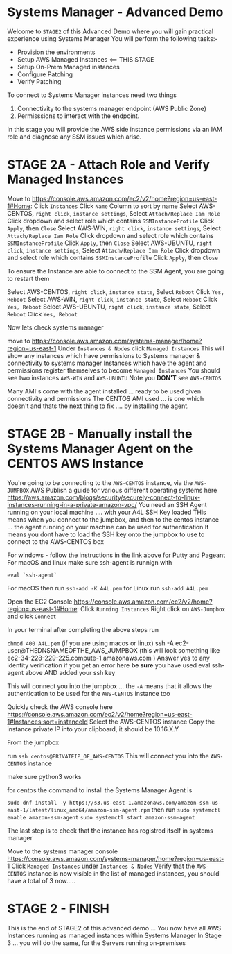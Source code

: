# Systems Manager - Advanced Demo 

Welcome to `STAGE2` of this Advanced Demo where you will gain practical experience using Systems Manager
You will perform the following tasks:-  

- Provision the environments   
- Setup AWS Managed Instances  <== THIS STAGE
- Setup On-Prem Managed instances
- Configure Patching
- Verify Patching

To connect to Systems Manager instances need two things
1) Connectivity to the systems manager endpoint (AWS Public Zone)
2) Permisssions to interact with the endpoint.

In this stage you will provide the AWS side instance permissions via an IAM role
and diagnose any SSM issues which arise.

# STAGE 2A - Attach Role and Verify Managed Instances

Move to https://console.aws.amazon.com/ec2/v2/home?region=us-east-1#Home:
Click `Instances`
Click `Name` Column to sort by name
Select AWS-CENTOS, `right click`, `instance settings`, Select `Attach/Replace Iam Role`
Click dropdown and select role which contains `SSMInstanceProfile`
Click `Apply`, then `Close`
Select AWS-WIN, `right click`, `instance settings`, Select `Attach/Replace Iam Role`
Click dropdown and select role which contains `SSMInstanceProfile`
Click `Apply`, then `Close`
Select AWS-UBUNTU, `right click`, `instance settings`, Select `Attach/Replace Iam Role`
Click dropdown and select role which contains `SSMInstanceProfile`
Click `Apply`, then `Close`

To ensure the Instance are able to connect to the SSM Agent, you are going to restart them

Select AWS-CENTOS, `right click`, `instance state`, Select `Reboot`
Click `Yes, Reboot`
Select AWS-WIN, `right click`, `instance state`, Select `Reboot`
Click `Yes, Reboot`
Select AWS-UBUNTU, `right click`, `instance state`, Select `Reboot`
Click `Yes, Reboot`

Now lets check systems manager

move to https://console.aws.amazon.com/systems-manager/home?region=us-east-1
Under `Instances & Nodes` click `Managed Instances`
This will show any instances which have permissions to Systems manager & connectivity to systems manager
Instances which have the agent and permissions register themselves to become `Managed Instances`
You should see two instances `AWS-WIN` and `AWS-UBUNTU`
Note you **DON'T** see `AWS-CENTOS`

Many AMI's come with the agent installed ... ready to be used given connectivity and permissions
The CENTOS AMI used ... is one which doesn't and thats the next thing to fix .... by installing the agent.


# STAGE 2B - Manually install the Systems Manager Agent on the CENTOS AWS Instance


You're going to be connecting to the `AWS-CENTOS` instance, via the `AWS-JUMPBOX`
AWS Publish a guide for various different operating systems here https://aws.amazon.com/blogs/security/securely-connect-to-linux-instances-running-in-a-private-amazon-vpc/
You need an SSH Agent running on your local machine .... with your A4L SSH Key loaded
THis means when you connect to the jumpbox, and then to the centos instance ... the agent running on your machine can be used for authentication
It means you dont have to load the SSH key onto the jumpbox to use to connect to the AWS-CENTOS box

For windows - follow the instructions in the link above for Putty and Pageant
For macOS and linux make sure ssh-agent is runnign with 

``` eval `ssh-agent` ```

For macOS then run `ssh-add -K A4L.pem`
for Linux run `ssh-add A4L.pem`

Open the EC2 Console https://console.aws.amazon.com/ec2/v2/home?region=us-east-1#Home:
Click `Running Instances`
Right click on `AWS-Jumpbox` and click `Connect`

In your terminal after completing the above steps
run 

`chmod 400 A4L.pem` (if you are using macos or linux)
ssh -A ec2-user@THEDNSNAMEOFTHE_AWS_JUMPBOX (this will look something like ec2-34-228-229-225.compute-1.amazonaws.com )
Answer yes to any identity verification
if you get an error here **be sure** you have used eval ssh-agent above AND added your ssh key



This will connect you into the jumpbox ... the `-A` means that it allows the authentication to be used for the `AWS-CENTOS` instance too

Quickly check the AWS console here https://console.aws.amazon.com/ec2/v2/home?region=us-east-1#Instances:sort=instanceId
Select the AWS-CENTOS instance
Copy the instance private IP into your clipboard, it should be 10.16.X.Y

From the jumpbox

run `ssh centos@PRIVATEIP_OF_AWS-CENTOS`
This will connect you into the `AWS-CENTOS` instance

make sure python3 works


for centos the command to install the Systems Manager Agent is 

`sudo dnf install -y https://s3.us-east-1.amazonaws.com/amazon-ssm-us-east-1/latest/linux_amd64/amazon-ssm-agent.rpm`
then run
`sudo systemctl enable amazon-ssm-agent`
`sudo systemctl start amazon-ssm-agent`

The last step is to check that the instance has registred itself in systems manager

Move to the systems manager console
https://console.aws.amazon.com/systems-manager/home?region=us-east-1
Click `Managed Instances` under `Instances & Nodes`
Verify that the `AWS-CENTOS` instance is now visible in the list of managed instances, you should have a total of 3 now.....

# STAGE 2 - FINISH 

This is the end of STAGE2 of this advanced demo ...
You now have all AWS Instances running as managed instances within Systems Manager
In Stage 3 ... you will do the same, for the Servers running on-premises







